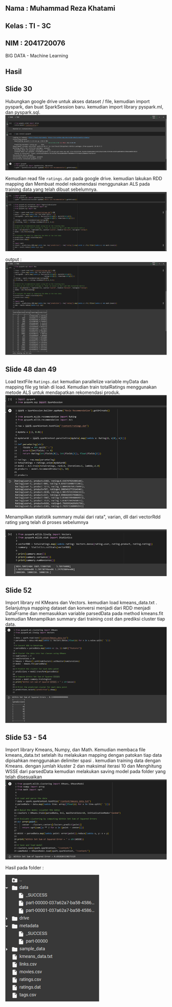 ## Nama      : Muhammad Reza Khatami
## Kelas     : TI - 3C
## NIM       : 2041720076

BIG DATA - Machine Learning

## Hasil

## Slide 30

  Hubungkan google drive untuk akses dataset / file, kemudian import pyspark, dan buat SparkSession baru.
      kemudian import library pyspark.ml, dan pyspark.sql. 
        ![](images/1.png)

  Kemudian read file <code>ratings.dat</code> pada google drive. kemudian lakukan RDD mapping dan Membuat model rekomendasi menggunakan ALS pada training data yang         telah dibuat sebelumnya.
        ![](images/2.png)

   output :
        ![](images/3.png)

## Slide 48 dan 49

 Load textFile <code>Ratings.dat</code> kemudian parallelize variable myData dan mapping file yg telah di load. Kemudian train totalRatings menggunakan metode ALS untuk mendapatkan rekomendasi produk. 
  ![](images/4.png)
  
 Menampilkan statistik summary mulai dari rata", varian, dll dari vectorRdd rating yang telah di proses sebelumnya
        
  ![](images/5.png)

## Slide 52

Import library ml KMeans dan Vectors. kemudian load kmeans_data.txt . Selanjutnya mapping dataset dan konversi menjadi dari RDD menjadi DataFrame dan memasukkan variable parsedData pada method kmeans.fit 
kemudian Menampilkan summary dari training cost dan prediksi cluster tiap data. 
   ![](images/6.png)

## Slide 53 - 54
Import library Kmeans, Numpy, dan Math. Kemudian membaca file kmeans_data.txt setelah itu melakukan mapping dengan patokan tiap data dipisahkan menggunakan delimiter spasi .
kemudian training data dengan Kmeans. dengan jumlah kluster 2 dan maksimal iterasi 10 dan Menghitung WSSE dari parsedData kemudian melakukan saving model pada folder yang telah disesuaikan
  ![](images/7.png)
  
Hasil pada folder :

![](images/8.png)

   
